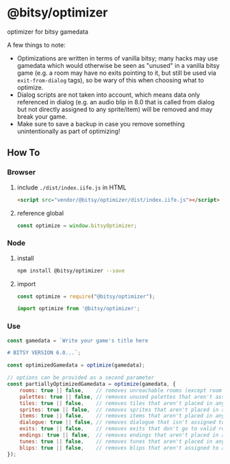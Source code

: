 # @bitsy/optimizer

optimizer for bitsy gamedata

A few things to note:

- Optimizations are written in terms of vanilla bitsy; many hacks may use gamedata which would otherwise be seen as "unused" in a vanilla bitsy game (e.g. a room may have no exits pointing to it, but still be used via `exit-from-dialog` tags), so be wary of this when choosing what to optimize.
- Dialog scripts are not taken into account, which means data only referenced in dialog (e.g. an audio blip in 8.0 that is called from dialog but not directly assigned to any sprite/item) will be removed and may break your game.
- Make sure to save a backup in case you remove something unintentionally as part of optimizing!

## How To

### Browser

1. include `./dist/index.iife.js` in HTML

	```html
	<script src="vendor/@bitsy/optimizer/dist/index.iife.js"></script>
	```

2. reference global

	```js
	const optimize = window.bitsyOptimizer;
	```

### Node

1. install

	```sh
	npm install @bitsy/optimizer --save
	```

2. import

	```js
	const optimize = require("@bitsy/optimizer");
	```

	```js
	import optimize from '@bitsy/optimizer';
	```

### Use

```js
const gamedata = `Write your game's title here

# BITSY VERSION 6.0...`;

const optimizedGamedata = optimize(gamedata);

// options can be provided as a second parameter
const partiallyOptimizedGamedata = optimize(gamedata, {
	rooms: true || false,    // removes unreachable rooms (except room 0)
	palettes: true || false, // removes unused palettes that aren't assigned to any rooms
	tiles: true || false,    // removes tiles that aren't placed in any rooms
	sprites: true || false,  // removes sprites that aren't placed in any rooms or used as an avatar
	items: true || false,    // removes items that aren't placed in any rooms
	dialogue: true || false, // removes dialogue that isn't assigned to any sprites or items
	exits: true || false,    // removes exits that don't go to valid rooms
	endings: true || false,  // removes endings that aren't placed in any rooms
	tunes: true || false,    // removes tunes that aren't placed in any rooms
	blips: true || false,    // removes blips that aren't assigned to any sprites or items
});
```
